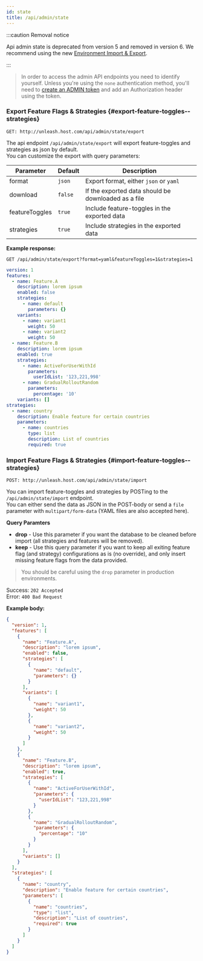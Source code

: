 ```yaml
---
id: state
title: /api/admin/state
---
```


:::caution Removal notice

Api admin state is deprecated from version 5 and removed in version 6. We recommend using the new [Environment Import & Export](https://docs.getunleash.io/reference/deploy/environment-import-export).

:::

> In order to access the admin API endpoints you need to identify yourself. Unless you're using the `none` authentication method, you'll need to [create an ADMIN token](/how-to/how-to-create-api-tokens) and add an Authorization header using the token.

### Export Feature Flags & Strategies {#export-feature-toggles--strategies}

`GET: http://unleash.host.com/api/admin/state/export`

The api endpoint `/api/admin/state/export` will export feature-toggles and strategies as json by default.\
You can customize the export with query parameters:

| Parameter | Default | Description |
| --- | --- | --- |
| format | `json` | Export format, either `json` or `yaml` |
| download | `false` | If the exported data should be downloaded as a file |
| featureToggles | `true` | Include feature-toggles in the exported data |
| strategies | `true` | Include strategies in the exported data |

**Example response:**

`GET /api/admin/state/export?format=yaml&featureToggles=1&strategies=1`

```yaml
version: 1
features:
  - name: Feature.A
    description: lorem ipsum
    enabled: false
    strategies:
      - name: default
        parameters: {}
    variants:
      - name: variant1
        weight: 50
      - name: variant2
        weight: 50
  - name: Feature.B
    description: lorem ipsum
    enabled: true
    strategies:
      - name: ActiveForUserWithId
        parameters:
          userIdList: '123,221,998'
      - name: GradualRolloutRandom
        parameters:
          percentage: '10'
    variants: []
strategies:
  - name: country
    description: Enable feature for certain countries
    parameters:
      - name: countries
        type: list
        description: List of countries
        required: true
```

### Import Feature Flags & Strategies {#import-feature-toggles--strategies}

`POST: http://unleash.host.com/api/admin/state/import`

You can import feature-toggles and strategies by POSTing to the `/api/admin/state/import` endpoint.\
You can either send the data as JSON in the POST-body or send a `file` parameter with `multipart/form-data` (YAML files are also accepted here).

**Query Paramters**

- **drop** - Use this parameter if you want the database to be cleaned before import (all strategies and features will be removed).
- **keep** - Use this query parameter if you want to keep all exiting feature flag (and strategy) configurations as is (no override), and only insert missing feature flags from the data provided.

> You should be careful using the `drop` parameter in production environments.

Success: `202 Accepted`\
Error: `400 Bad Request`

**Example body:**

```json
{
  "version": 1,
  "features": [
    {
      "name": "Feature.A",
      "description": "lorem ipsum",
      "enabled": false,
      "strategies": [
        {
          "name": "default",
          "parameters": {}
        }
      ],
      "variants": [
        {
          "name": "variant1",
          "weight": 50
        },
        {
          "name": "variant2",
          "weight": 50
        }
      ]
    },
    {
      "name": "Feature.B",
      "description": "lorem ipsum",
      "enabled": true,
      "strategies": [
        {
          "name": "ActiveForUserWithId",
          "parameters": {
            "userIdList": "123,221,998"
          }
        },
        {
          "name": "GradualRolloutRandom",
          "parameters": {
            "percentage": "10"
          }
        }
      ],
      "variants": []
    }
  ],
  "strategies": [
    {
      "name": "country",
      "description": "Enable feature for certain countries",
      "parameters": [
        {
          "name": "countries",
          "type": "list",
          "description": "List of countries",
          "required": true
        }
      ]
    }
  ]
}
```

